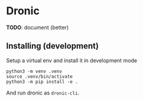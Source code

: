 # Dronic

**TODO**: document (better)

## Installing (development)

Setup a virtual env and install it in development mode

```
python3 -m venv .venv
source .venv/bin/activate
python3 -m pip install -e .
```

And run dronic as `dronic-cli`.

